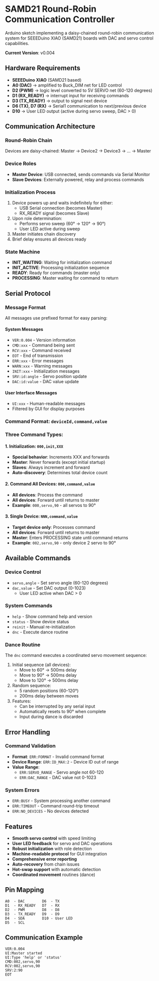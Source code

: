 # SAMD21 Round-Robin Communication Controller

Arduino sketch implementing a daisy-chained round-robin communication system for SEEEDuino XIAO (SAMD21) boards with DAC and servo control capabilities.

**Current Version**: v0.004

## Hardware Requirements
- **SEEEDuino XIAO** (SAMD21 based)
- **A0 (DAC)** → amplified to Buck_DIM net for LED control
- **D2 (PWM)** → logic level converted to 5V SERVO net (60-120 degrees)
- **D1 (RX_READY)** → interrupt input for receiving commands
- **D3 (TX_READY)** → output to signal next device
- **D6 (TX), D7 (RX)** → Serial1 communication to next/previous device
- **D10** → User LED output (active during servo sweep, DAC > 0)

## Communication Architecture

### Round-Robin Chain
Devices are daisy-chained: Master → Device2 → Device3 → ... → Master

### Device Roles
- **Master Device**: USB connected, sends commands via Serial Monitor
- **Slave Devices**: Externally powered, relay and process commands

### Initialization Process
1. Device powers up and waits indefinitely for either:
   - USB Serial connection (becomes Master)
   - RX_READY signal (becomes Slave)
2. Upon role determination:
   - Performs servo sweep (60° → 120° → 90°)
   - User LED active during sweep
3. Master initiates chain discovery
4. Brief delay ensures all devices ready

### State Machine
- **INIT_WAITING**: Waiting for initialization command
- **INIT_ACTIVE**: Processing initialization sequence  
- **READY**: Ready for commands (master only)
- **PROCESSING**: Master waiting for command to return

## Serial Protocol

### Message Format
All messages use prefixed format for easy parsing:

#### System Messages
- `VER:0.004` - Version information
- `CMD:xxx` - Command being sent
- `RCV:xxx` - Command received
- `EOT` - End of transmission
- `ERR:xxx` - Error messages
- `WARN:xxx` - Warning messages
- `INIT:xxx` - Initialization messages
- `SRV:id:angle` - Servo position update
- `DAC:id:value` - DAC value update

#### User Interface Messages
- `UI:xxx` - Human-readable messages
- Filtered by GUI for display purposes

### Command Format: `deviceId,command,value`

### Three Command Types:

#### 1. Initialization: `000,init,XXX`
- **Special behavior**: Increments XXX and forwards
- **Master**: Never forwards (except initial startup)
- **Slaves**: Always increment and forward
- **Auto-discovery**: Determines total device count

#### 2. Command All Devices: `000,command,value`
- **All devices**: Process the command
- **All devices**: Forward until returns to master
- **Example**: `000,servo,90` - all servos to 90°

#### 3. Single Device: `NNN,command,value`  
- **Target device only**: Processes command
- **All devices**: Forward until returns to master
- **Master**: Enters PROCESSING state until command returns
- **Example**: `002,servo,90` - only device 2 servo to 90°

## Available Commands

### Device Control
- `servo,angle` - Set servo angle (60-120 degrees)
- `dac,value` - Set DAC output (0-1023)
  - User LED active when DAC > 0

### System Commands  
- `help` - Show command help and version
- `status` - Show device status
- `reinit` - Manual re-initialization
- `dnc` - Execute dance routine

### Dance Routine
The `dnc` command executes a coordinated servo movement sequence:
1. Initial sequence (all devices):
   - Move to 60° → 500ms delay
   - Move to 90° → 500ms delay
   - Move to 120° → 500ms delay
2. Random sequence:
   - 5 random positions (60-120°)
   - 200ms delay between moves
3. Features:
   - Can be interrupted by any serial input
   - Automatically resets to 90° when complete
   - Input during dance is discarded

## Error Handling

### Command Validation
- **Format**: `ERR:FORMAT` - Invalid command format
- **Device Range**: `ERR:ID_MAX:2` - Device ID out of range
- **Value Range**: 
  - `ERR:SERVO_RANGE` - Servo angle not 60-120
  - `ERR:DAC_RANGE` - DAC value not 0-1023

### System Errors
- `ERR:BUSY` - System processing another command
- `ERR:TIMEOUT` - Command round-trip timeout
- `ERR:NO_DEVICES` - No devices detected

## Features
- **Smooth servo control** with speed limiting
- **User LED feedback** for servo and DAC operations
- **Robust initialization** with role detection
- **Machine-readable protocol** for GUI integration
- **Comprehensive error reporting**
- **Auto-recovery** from chain issues
- **Hot-swap support** with automatic detection
- **Coordinated movement** routines (dance)

## Pin Mapping
```
A0  - DAC        D6  - TX
D1  - RX_READY   D7  - RX  
D2  - PWM        D8  - D8
D3  - TX_READY   D9  - D9
D4  - SDA        D10 - User LED
D5  - SCL
```

## Communication Example
```
VER:0.004
UI:Master started
UI:Type 'help' or 'status'
CMD:002,servo,90
RCV:002,servo,90
SRV:2:90
EOT
``` 